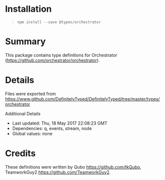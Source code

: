 # Installation
> `npm install --save @types/orchestrator`

# Summary
This package contains type definitions for Orchestrator (https://github.com/orchestrator/orchestrator).

# Details
Files were exported from https://www.github.com/DefinitelyTyped/DefinitelyTyped/tree/master/types/orchestrator

Additional Details
 * Last updated: Thu, 18 May 2017 22:08:23 GMT
 * Dependencies: q, events, stream, node
 * Global values: none

# Credits
These definitions were written by Qubo <https://github.com/tkQubo>, TeamworkGuy2 <https://github.com/TeamworkGuy2>.
